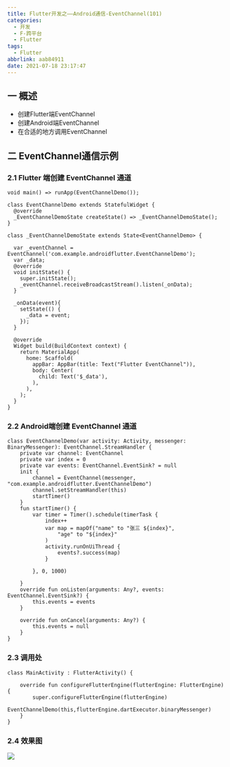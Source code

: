 ```yaml
---
title: Flutter开发之——Android通信-EventChannel(101)
categories:
  - 开发
  - F-跨平台
  - Flutter
tags:
  - Flutter
abbrlink: aab84911
date: 2021-07-18 23:17:47
---
```

## 一 概述

* 创建Flutter端EventChannel
* 创建Android端EventChannel
* 在合适的地方调用EventChannel

<!--more-->

## 二 EventChannel通信示例

### 2.1 Flutter 端创建 **EventChannel** 通道

```
void main() => runApp(EventChannelDemo());

class EventChannelDemo extends StatefulWidget {
  @override
  _EventChannelDemoState createState() => _EventChannelDemoState();
}

class _EventChannelDemoState extends State<EventChannelDemo> {

  var _eventChannel = EventChannel('com.example.androidflutter.EventChannelDemo');
  var _data;
  @override
  void initState() {
    super.initState();
    _eventChannel.receiveBroadcastStream().listen(_onData);
  }

  _onData(event){
    setState(() {
      _data = event;
    });
  }

  @override
  Widget build(BuildContext context) {
    return MaterialApp(
      home: Scaffold(
        appBar: AppBar(title: Text("Flutter EventChannel")),
        body: Center(
          child: Text('$_data'),
        ),
      ),
    );
  }
}
```

### 2.2 Android端创建 **EventChannel** 通道

```
class EventChannelDemo(var activity: Activity, messenger: BinaryMessenger): EventChannel.StreamHandler {
    private var channel: EventChannel
    private var index = 0
    private var events: EventChannel.EventSink? = null
    init {
        channel = EventChannel(messenger, "com.example.androidflutter.EventChannelDemo")
        channel.setStreamHandler(this)
        startTimer()
    }
    fun startTimer() {
        var timer = Timer().schedule(timerTask {
            index++
            var map = mapOf("name" to "张三 ${index}",
                "age" to "${index}"
            )
            activity.runOnUiThread {
                events?.success(map)
            }

        }, 0, 1000)

    }
    override fun onListen(arguments: Any?, events: EventChannel.EventSink?) {
        this.events = events
    }

    override fun onCancel(arguments: Any?) {
        this.events = null
    }
}
```

### 2.3 调用处

```
class MainActivity : FlutterActivity() {

    override fun configureFlutterEngine(flutterEngine: FlutterEngine) {
        super.configureFlutterEngine(flutterEngine)
        EventChannelDemo(this,flutterEngine.dartExecutor.binaryMessenger)
    }
}
```

### 2.4 效果图

![][1]


[1]:https://cdn.jsdelivr.net/gh/PGzxc/CDN/blog-flutter/flutter-event-channel-android-sample.gif